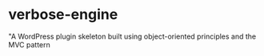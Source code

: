 # verbose-engine
"A WordPress plugin skeleton built using object-oriented principles and the MVC pattern
